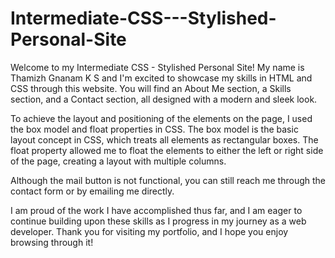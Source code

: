 # Intermediate-CSS---Stylished-Personal-Site
Welcome to my Intermediate CSS - Stylished Personal Site! My name is Thamizh Gnanam K S and I'm excited to showcase my skills in HTML and CSS through this website.
You will find an About Me section, a Skills section, and a Contact section, all designed with a modern and sleek look.

To achieve the layout and positioning of the elements on the page, I used the box model and float properties in CSS. The box model is the basic layout concept in CSS, which treats all elements as rectangular boxes. The float property allowed me to float the elements to either the left or right side of the page, creating a layout with multiple columns.

Although the mail button is not functional, you can still reach me through the contact form or by emailing me directly.

I am proud of the work I have accomplished thus far, and I am eager to continue building upon these skills as I progress in my journey as a web developer. Thank you for visiting my portfolio, and I hope you enjoy browsing through it!


